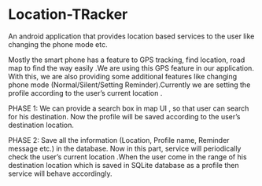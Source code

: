 # Location-TRacker

An android application that provides location based services to the user like changing the phone mode etc.

Mostly the smart phone has a feature to GPS tracking, find location, road map to find the way easily .We are using this GPS feature in our application. With this, we are also providing some additional features
like changing phone mode (Normal/Silent/Setting Reminder).Currently we are setting the profile according to the user’s current location .

PHASE 1: We can provide a search box in map UI , so that user can search for his destination. Now the profile will be saved according to the user’s destination location.

PHASE 2: Save all the information (Location, Profile name, Reminder message etc.) in the database. Now in this part, service will periodically check the user’s current location .When the user come in the range of his destination location which is saved in SQLite database as a profile then service will behave accordingly.
